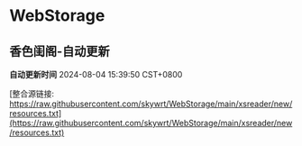 # WebStorage

## 香色闺阁-自动更新

**自动更新时间** 2024-08-04 15:39:50 CST+0800

[整合源链接: https://raw.githubusercontent.com/skywrt/WebStorage/main/xsreader/new/resources.txt](https://raw.githubusercontent.com/skywrt/WebStorage/main/xsreader/new/resources.txt)
